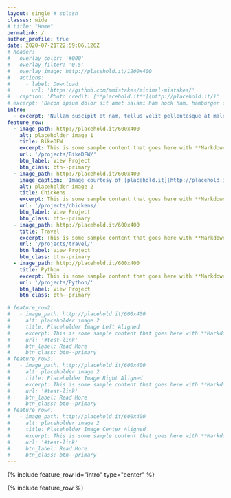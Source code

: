 ```yaml
---
layout: single # splash
classes: wide
# title: "Home"
permalink: /
author_profile: true
date: 2020-07-21T22:59:06.126Z
# header:
#   overlay_color: '#000'
#   overlay_filter: '0.5'
#   overlay_image: http://placehold.it/1200x400
#   actions:
#     - label: Download
#       url: 'https://github.com/mmistakes/minimal-mistakes/'
#   caption: 'Photo credit: [**placehold.it**](http://placehold.it/)'
# excerpt: 'Bacon ipsum dolor sit amet salami ham hock ham, hamburger corned beef short ribs kielbasa biltong t-bone drumstick tri-tip tail sirloin pork chop.'
intro:
  - excerpt: 'Nullam suscipit et nam, tellus velit pellentesque at malesuada, enim eaque. Quis nulla, netus tempor in diam gravida tincidunt, *proin faucibus* voluptate felis id sollicitudin. Centered with `type="center"`'
feature_row:
  - image_path: http://placehold.it/600x400
    alt: placeholder image 1
    title: BikeDFW
    excerpt: This is some sample content that goes here with **Markdown** formatting.
    url: '/projects/BikeDFW/'
    btn_label: View Project
    btn_class: btn--primary
  - image_path: http://placehold.it/600x400
    image_caption: 'Image courtesy of [placehold.it](http://placehold.it/)'
    alt: placeholder image 2
    title: Chickens
    excerpt: This is some sample content that goes here with **Markdown** formatting.
    url: '/projects/chickens/'
    btn_label: View Project
    btn_class: btn--primary
  - image_path: http://placehold.it/600x400
    title: Travel
    excerpt: This is some sample content that goes here with **Markdown** formatting.
    url: '/projects/travel/'
    btn_label: View Project
    btn_class: btn--primary
  - image_path: http://placehold.it/600x400
    title: Python
    excerpt: This is some sample content that goes here with **Markdown** formatting.
    url: '/projects/Python/'
    btn_label: View Project
    btn_class: btn--primary

# feature_row2:
#   - image_path: http://placehold.it/600x400
#     alt: placeholder image 2
#     title: Placeholder Image Left Aligned
#     excerpt: This is some sample content that goes here with **Markdown** formatting. Left aligned with `type="left"`
#     url: '#test-link'
#     btn_label: Read More
#     btn_class: btn--primary
# feature_row3:
#   - image_path: http://placehold.it/600x400
#     alt: placeholder image 2
#     title: Placeholder Image Right Aligned
#     excerpt: This is some sample content that goes here with **Markdown** formatting. Right aligned with `type="right"`
#     url: '#test-link'
#     btn_label: Read More
#     btn_class: btn--primary
# feature_row4:
#   - image_path: http://placehold.it/600x400
#     alt: placeholder image 2
#     title: Placeholder Image Center Aligned
#     excerpt: This is some sample content that goes here with **Markdown** formatting. Centered with `type="center"`
#     url: '#test-link'
#     btn_label: Read More
#     btn_class: btn--primary
---
```


{% include feature_row id="intro" type="center" %}

{% include feature_row %}

<!-- {% include feature_row id="feature_row2" type="left" %}

{% include feature_row id="feature_row3" type="right" %}

{% include feature_row id="feature_row4" type="center" %} -->
